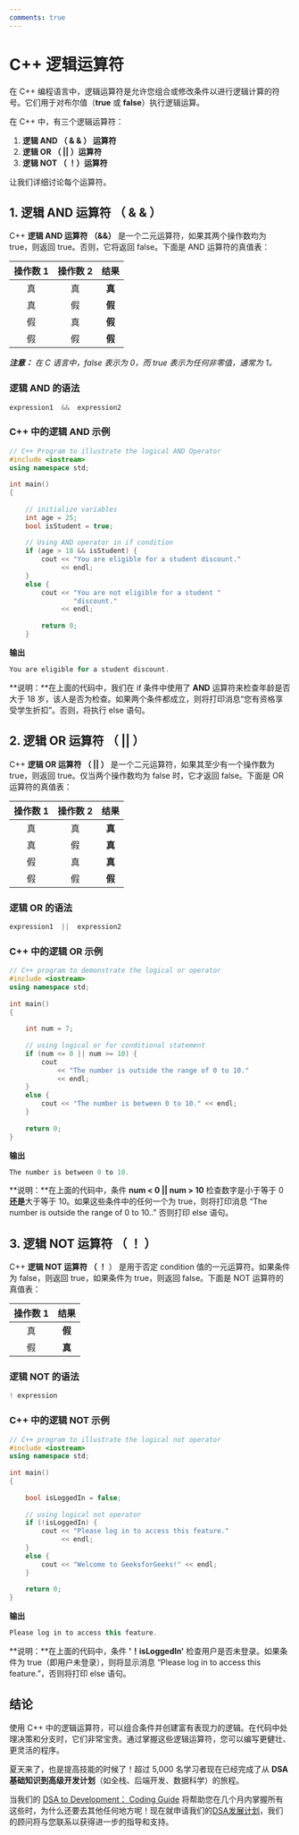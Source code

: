 ```yaml
---
comments: true
---
```


# C++ 逻辑运算符

在 C++ 编程语言中，逻辑运算符是允许您组合或修改条件以进行逻辑计算的符号。它们用于对布尔值（**true** 或 **false**）执行逻辑运算。

在 C++ 中，有三个逻辑运算符：

1. **逻辑 AND （ & & ） 运算符**
2. **逻辑 OR （ || ）运算符**
3. **逻辑 NOT （ ！）运算符**

让我们详细讨论每个运算符。

## 1. 逻辑 AND 运算符 （ & & ）

C++ **逻辑 AND 运算符 （&&）** 是一个二元运算符，如果其两个操作数均为 true，则返回 true。否则，它将返回 false。下面是 AND 运算符的真值表：

| 操作数 1 | 操作数 2 |     结果     |
| :------: | :------: | :----------: |
|    真    |    真    | **真** |
|    真    |    假    | **假** |
|    假    |    真    | **假** |
|    假    |    假    | **假** |

***注意：*** *在 C 语言中，false 表示为 0，而 true 表示为任何非零值，通常为 1。*



### 逻辑 AND 的语法

```C++
expression1  &&  expression2
```

### C++ 中的逻辑 AND 示例

```C++
// C++ Program to illustrate the logical AND Operator 
#include <iostream> 
using namespace std; 
  
int main() 
{ 
  
    // initialize variables 
    int age = 25; 
    bool isStudent = true; 
  
    // Using AND operator in if condition 
    if (age > 18 && isStudent) { 
        cout << "You are eligible for a student discount."
             << endl; 
    } 
    else { 
        cout << "You are not eligible for a student "
                "discount."
             << endl; 
  
        return 0; 
    }
```

**输出**

```C++
You are eligible for a student discount.
```

**说明：**在上面的代码中，我们在 if 条件中使用了 **AND** 运算符来检查年龄是否大于 18 岁，该人是否为检查。如果两个条件都成立，则将打印消息“您有资格享受学生折扣”。否则，将执行 else 语句。



## 2. 逻辑 OR 运算符 （ || ）

C++ **逻辑 OR 运算符 （ || ）** 是一个二元运算符，如果其至少有一个操作数为 true，则返回 true。仅当两个操作数均为 false 时，它才返回 false。下面是 OR 运算符的真值表：

| 操作数 1 | 操作数 2 |     结果     |
| :------: | :------: | :----------: |
|    真    |    真    | **真** |
|    真    |    假    | **真** |
|    假    |    真    | **真** |
|    假    |    假    | **假** |

### 逻辑 OR 的语法

```C++
expression1  ||  expression2
```

### C++ 中的逻辑 OR 示例

```C++
// C++ program to demonstrate the logical or operator 
#include <iostream> 
using namespace std; 
  
int main() 
{ 
  
    int num = 7; 
  
    // using logical or for conditional statement 
    if (num <= 0 || num >= 10) { 
        cout 
            << "The number is outside the range of 0 to 10."
            << endl; 
    } 
    else { 
        cout << "The number is between 0 to 10." << endl; 
    } 
  
    return 0; 
}
```

**输出**

```C++
The number is between 0 to 10.
```

**说明：**在上面的代码中，条件 **num < 0 || num > 10** 检查数字是小于等于 0 **还是**大于等于 10。如果这些条件中的任何一个为 true，则将打印消息 “The number is outside the range of 0 to 10..” 否则打印 else 语句。



## 3. 逻辑 NOT 运算符 （ ！ ）

C++ **逻辑 NOT 运算符 （ ！** ） 是用于否定 condition 值的一元运算符。如果条件为 false，则返回 true，如果条件为 true，则返回 false。下面是 NOT 运算符的真值表：

| 操作数 1 |     结果     |
| :------: | :----------: |
|    真    | **假** |
|    假    | **真** |

### 逻辑 NOT 的语法

```C++
! expression
```

### C++ 中的逻辑 NOT 示例

```C++
// C++ program to illustrate the logical not operator 
#include <iostream> 
using namespace std; 
  
int main() 
{ 
  
    bool isLoggedIn = false; 
  
    // using logical not operator 
    if (!isLoggedIn) { 
        cout << "Please log in to access this feature."
             << endl; 
    } 
    else { 
        cout << "Welcome to GeeksforGeeks!" << endl; 
    } 
  
    return 0; 
}
```

**输出**

```C++
Please log in to access this feature.
```

**说明：**在上面的代码中，条件 **'！isLoggedIn'** 检查用户是否未登录。如果条件为 true（即用户未登录），则将显示消息 “Please log in to access this feature.”，否则将打印 else 语句。



## 结论

使用 C++ 中的逻辑运算符，可以组合条件并创建富有表现力的逻辑。在代码中处理决策和分支时，它们非常宝贵。通过掌握这些逻辑运算符，您可以编写更健壮、更灵活的程序。

夏天来了，也是提高技能的时候了！超过 5,000 名学习者现在已经完成了从 **DSA 基础知识到高级开发计划**（如全栈、后端开发、数据科学）的旅程。

当我们的 [DSA to Development： Coding Guide](https://gfgcdn.com/tu/Q8V/) 将帮助您在几个月内掌握所有这些时，为什么还要去其他任何地方呢！现在就申请我们的[DSA发展计划](https://gfgcdn.com/tu/Q8V/)，我们的顾问将与您联系以获得进一步的指导和支持。

